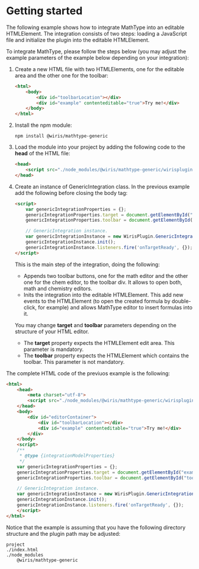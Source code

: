 # Getting started
The following example shows how to integrate MathType into an editable HTMLElement. The integration consists of two steps: loading a JavaScript file and initialize the plugin into the editable HTMLElement.

To integrate MathType, please follow the steps below (you may adjust the example parameters of the example below depending on your integration):

1. Create a new HTML file with two HTMLElements, one for the editable area and the other one for the toolbar:
    ```html
    <html>
        <body>
            <div id="toolbarLocation"></div>
            <div id="example" contenteditable="true">Try me!</div>
        </body>
    </html>
    ```

2. Install the npm module:
    ```
    npm install @wiris/mathtype-generic
    ```

3. Load the module into your project by adding the following code to the **head** of the HTML file:
    ```html
    <head>
        <script src="./node_modules/@wiris/mathtype-generic/wirisplugin-generic.js"></script>
    </head>
    ```
4. Create an instance of GenericIntegration class. In the previous example add the following before closing the body tag:
    ```html
    <script>
        var genericIntegrationProperties = {};
        genericIntegrationProperties.target = document.getElementById("example");
        genericIntegrationProperties.toolbar = document.getElementById("toolbarLocation");

        // GenericIntegration instance.
        var genericIntegrationInstance = new WirisPlugin.GenericIntegration(genericIntegrationProperties);
        genericIntegrationInstance.init();
        genericIntegrationInstance.listeners.fire('onTargetReady', {});
    </script>
    ```
    This is the main step of the integration, doing the following:
    * Appends two toolbar buttons, one for the math editor and the other one for the chem editor, to the toolbar div. It allows to open both, math and chemistry editors.
    * Inits the integration into the editable HTMLElement. This add new events to the HTMLElement (to open the created formula by double-click, for example) and allows MathType editor to insert formulas into it.

    You may change **target** and **toolbar** parameters depending on the structure of your HTML editor.
    * The **target** property expects the HTMLElement edit area. This parameter is mandatory.
    * The **toolbar** property expects the HTMLElement which contains the toolbar. This parameter is not mandatory.

The complete HTML code of the previuos example is the following:
```html
<html>
    <head>
        <meta charset="utf-8">
        <script src="./node_modules/@wiris/mathtype-generic/wirisplugin-generic.js"></script>
    </head>
    <body>
        <div id="editorContainer">
            <div id="toolbarLocation"></div>
            <div id="example" contenteditable="true">Try me!</div>
        </div>
    </body>
    <script>
    /**
     * @type {integrationModelProperties}
     */
    var genericIntegrationProperties = {};
    genericIntegrationProperties.target = document.getElementById("example");
    genericIntegrationProperties.toolbar = document.getElementById("toolbarLocation");

    // GenericIntegration instance.
    var genericIntegrationInstance = new WirisPlugin.GenericIntegration(genericIntegrationProperties);
    genericIntegrationInstance.init();
    genericIntegrationInstance.listeners.fire('onTargetReady', {});
    </script>
</html>
```

Notice that the example is assuming that you have the following directory structure and the plugin path may be adjusted:
```
project
./index.html
./node_modules
    @wiris/mathtype-generic
```


